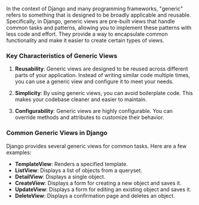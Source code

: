 In the context of Django and many programming frameworks, "generic" refers to something that is designed to be broadly applicable and reusable. Specifically, in Django, generic views are pre-built views that handle common tasks and patterns, allowing you to implement these patterns with less code and effort. They provide a way to encapsulate common functionality and make it easier to create certain types of views.

### Key Characteristics of Generic Views

1. **Reusability**: Generic views are designed to be reused across different parts of your application. Instead of writing similar code multiple times, you can use a generic view and configure it to meet your needs.

2. **Simplicity**: By using generic views, you can avoid boilerplate code. This makes your codebase cleaner and easier to maintain.

3. **Configurability**: Generic views are highly configurable. You can override methods and attributes to customize their behavior.

### Common Generic Views in Django

Django provides several generic views for common tasks. Here are a few examples:

- **TemplateView**: Renders a specified template.
- **ListView**: Displays a list of objects from a queryset.
- **DetailView**: Displays a single object.
- **CreateView**: Displays a form for creating a new object and saves it.
- **UpdateView**: Displays a form for editing an existing object and saves it.
- **DeleteView**: Displays a confirmation page and deletes an object.
